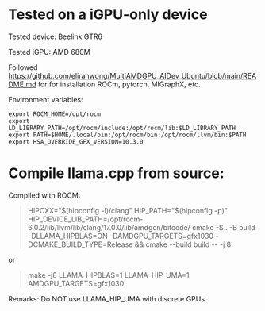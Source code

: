 # Tested on a iGPU-only device

Tested device: Beelink GTR6

Tested iGPU: AMD 680M

Followed https://github.com/eliranwong/MultiAMDGPU_AIDev_Ubuntu/blob/main/README.md for for installation ROCm, pytorch, MIGraphX, etc.

Environment variables:

```
export ROCM_HOME=/opt/rocm
export LD_LIBRARY_PATH=/opt/rocm/include:/opt/rocm/lib:$LD_LIBRARY_PATH
export PATH=$HOME/.local/bin:/opt/rocm/bin:/opt/rocm/llvm/bin:$PATH
export HSA_OVERRIDE_GFX_VERSION=10.3.0
```

# Compile llama.cpp from source:

Compiled with ROCM:

> HIPCXX="$(hipconfig -l)/clang" HIP_PATH="$(hipconfig -p)" HIP_DEVICE_LIB_PATH=/opt/rocm-6.0.2/lib/llvm/lib/clang/17.0.0/lib/amdgcn/bitcode/ cmake -S . -B build -DLLAMA_HIPBLAS=ON -DAMDGPU_TARGETS=gfx1030 -DCMAKE_BUILD_TYPE=Release && cmake --build build -- -j 8

or 

> make -j8 LLAMA_HIPBLAS=1 LLAMA_HIP_UMA=1 AMDGPU_TARGETS=gfx1030

Remarks: Do NOT use LLAMA_HIP_UMA with discrete GPUs.

